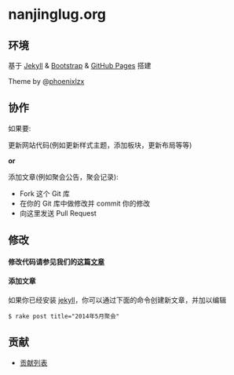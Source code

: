 nanjinglug.org
===============

## 环境

基于 [Jekyll][jekyll] & [Bootstrap][bootstrap] & [GitHub Pages][github-pages] 搭建

Theme by @[phoenixlzx][phoenixlzx]

## 协作

如果要:

更新网站代码(例如更新样式主题，添加板块，更新布局等等)

**or**

添加文章(例如聚会公告，聚会记录):

* Fork 这个 Git 库
* 在你的 Git 库中做修改并 commit 你的修改
* 向这里发送 Pull Request

## 修改

#### 修改代码请参见我们的这篇[文章][code-guide]

#### 添加文章

如果你已经安装 [jekyll][jekyll]，你可以通过下面的命令创建新文章，并加以编辑

```
$ rake post title="2014年5月聚会"
```

## 贡献

* [贡献列表][contrib]


[github-pages]:https://pages.github.com/
[jekyll]:http://jekyllrb.com/
[bootstrap]:http://getbootstrap.com
[phoenixlzx]:https://github.com/phoenixlzx
[contrib]:https://github.com/njlug/njlug.github.io/graphs/contributors
[code-guide]:http://njlug.github.io/events/2014/05/09/%E5%A6%82%E4%BD%95%E4%BD%BF%E7%94%A8%E6%9C%AC%E7%AB%99.html
[code-guide-new]: http://njlug.github.io/misc/2015/03/03/new-site-new-theme-new-family.html
